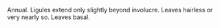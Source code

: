 Annual. Ligules extend only slightly beyond involucre. Leaves hairless or very nearly so. Leaves basal.